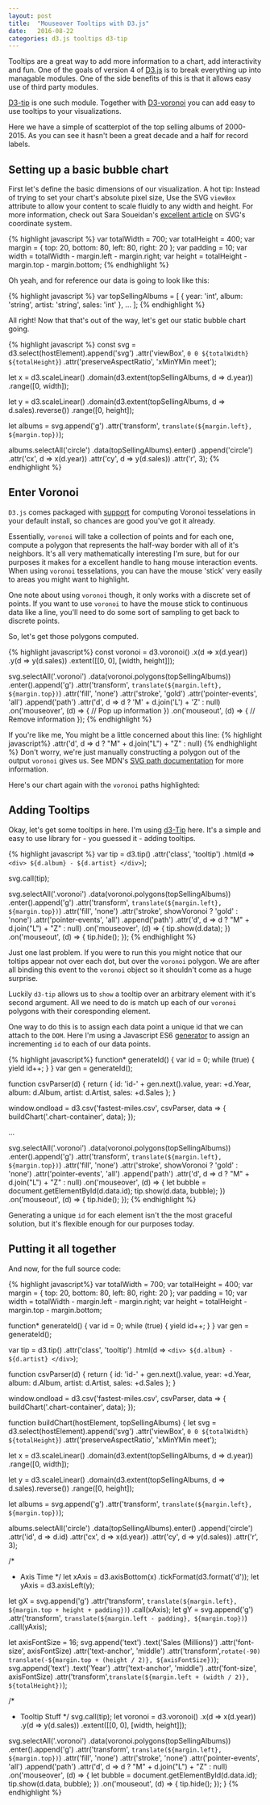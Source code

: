 ```yaml
---
layout: post
title:  "Mouseover Tooltips with D3.js"
date:   2016-08-22 
categories: d3.js tooltips d3-tip
---
```


<script src="/bower_components/d3/d3.min.js"></script>
<script src="/bower_components/d3-tip/index.js"></script>

<script src="/example-code/tooltip-d3/tooltip.js"></script>
<link rel="stylesheet" href="/example-code/tooltip-d3/tooltip.css" media="all"/>

Tooltips are a great way to add more information to a chart, add interactivity and fun. One of the goals of version 4 of [D3.js]() is to break everything up into managable modules. One of the side benefits of this is that it allows easy use of third party modules.  

[D3-tip](https://github.com/Caged/d3-tip) is one such module. Together with [D3-voronoi]() you can add easy to use tooltips to your visualizations.


<div class='chart-container'></div>

Here we have a simple of scatterplot of the top selling albums of 2000-2015. As you can see it hasn't been a great decade and a half for record labels.

## Setting up a basic bubble chart

First let's define the basic dimensions of our visualization. A hot tip: Instead of trying to set your chart's absolute pixel size, Use the SVG `viewBox` attribute to allow your content to scale fluidly to any width and height. For more information, check out Sara Soueidan's [excellent article](https://sarasoueidan.com/blog/svg-coordinate-systems/) on SVG's coordinate system.

{% highlight javascript %}
var totalWidth = 700;
var totalHeight = 400;
var margin = {
  top: 20,
  bottom: 80,
  left: 80,
  right: 20
};
var padding = 10;
var width = totalWidth - margin.left - margin.right;
var height = totalHeight - margin.top - margin.bottom;
{% endhighlight %}

Oh yeah, and for reference our data is going to look like this:

{% highlight javascript %}
var topSellingAlbums = [ 
  {
    year: 'int', 
    album: 'string', 
    artist: 'string', 
    sales: 'int' 
  },
  ...
];
{% endhighlight %}

All right! Now that that's out of the way, let's get our static bubble chart going.

{% highlight javascript %}
  const svg = d3.select(hostElement).append('svg')
    .attr('viewBox', `0 0 ${totalWidth} ${totalHeight}`)
    .attr('preserveAspectRatio', 'xMinYMin meet');

  let x = d3.scaleLinear()
    .domain(d3.extent(topSellingAlbums, d => d.year))
    .range([0, width]);

  let y = d3.scaleLinear()
    .domain(d3.extent(topSellingAlbums, d => d.sales).reverse())
    .range([0, height]);

  let albums = svg.append('g')
    .attr('transform', `translate(${margin.left}, ${margin.top})`);

  albums.selectAll('circle')
    .data(topSellingAlbums).enter()
    .append('circle')
      .attr('cx', d => x(d.year))
      .attr('cy', d => y(d.sales))
      .attr('r', 3);
{% endhighlight %}

## Enter Voronoi

`D3.js` comes packaged with [support](https://github.com/d3/d3-voronoi/blob/master/README.md) for computing Voronoi tesselations in your default install, so chances are good you've got it already.

Essentially, `voronoi` will take a collection of points and for each one, compute a polygon that represents the half-way border with all of it's neighbors. It's all very mathematically interesting I'm sure, but for our purposes it makes for a excellent handle to hang mouse interaction events. When using `voronoi` tesselations, you can have the mouse 'stick' very easily to areas you might want to highlight.

One note about using `voronoi` though, it only works with a discrete set of points. If you want to use `voronoi` to have the mouse stick to continuous data like a line, you'll need to do some sort of sampling to get back to discrete points.

So, let's get those polygons computed.

{% highlight javascript%}
const voronoi = d3.voronoi()
  .x(d => x(d.year))
  .y(d => y(d.sales))
  .extent([[0, 0], [width, height]]);

svg.selectAll('.voronoi')
  .data(voronoi.polygons(topSellingAlbums))
  .enter().append('g')
    .attr('transform', `translate(${margin.left}, ${margin.top})`)
    .attr('fill', 'none')
    .attr('stroke', 'gold')
    .attr('pointer-events', 'all')
  .append('path')
    .attr('d', d => d ? 'M' + d.join('L') + 'Z' : null)
    .on('mouseover', (d) => {
      // Pop up information
    })
    .on('mouseout', (d) => {
      // Remove information
    });
{% endhighlight %}

If you're like me, You might be a little concerned about this line:
{% highlight javascript%}
    .attr('d', d => d ? "M" + d.join("L") + "Z" : null)
{% endhighlight %}
Don't worry, we're just manually constructing a polygon out of the output `voronoi` gives us. See MDN's [SVG path documentation](https://developer.mozilla.org/en-US/docs/Web/SVG/Tutorial/Paths) for more information.

Here's our chart again with the `voronoi` paths highlighted:

<div class='chart-container-voronoi'></div>

## Adding Tooltips

Okay, let's get some tooltips in here. I'm using [d3-Tip](https://github.com/Caged/d3-tip) here. It's a simple and easy to use library for - you guessed it - adding tooltips.


{% highlight javascript %}
var tip = d3.tip()
  .attr('class', 'tooltip')
  .html(d => `
    <div>
      ${d.album} - ${d.artist}
    </div>
    `);

svg.call(tip);

svg.selectAll('.voronoi')
  .data(voronoi.polygons(topSellingAlbums))
  .enter().append('g')
    .attr('transform', `translate(${margin.left}, ${margin.top})`)
    .attr('fill', 'none')
    .attr('stroke', showVoronoi ? 'gold' : 'none')
    .attr('pointer-events', 'all')
  .append('path')
    .attr('d', d => d ? "M" + d.join("L") + "Z" : null)
    .on('mouseover', (d) => {
      tip.show(d.data);
    })
  .on('mouseout', (d) => {
    tip.hide();
  });
{% endhighlight %}

Just one last problem. If you were to run this you might notice that our toltips appear not over each dot, but over the `voronoi` polygon. We are after all binding this event to the `voronoi` object so it shouldn't come as a huge surprise.

Luckily `d3-tip` allows us to `show` a tooltip over an arbitrary element with it's second argument. All we need to do is match up each of our `voronoi` polygons with their coresponding element.

One way to do this is to assign each data point a unique id that we can attach to the `DOM`. Here I'm using a Javascript ES6 [generator](https://developer.mozilla.org/en-US/docs/Web/JavaScript/Reference/Statements/function*) to assign an incrementing `id` to each of our data points.

{% highlight javascript%}
function* generateId() {
  var id = 0;
  while (true) {
    yield id++;
  }
}
var gen = generateId();

function csvParser(d) {
  return {
    id: 'id-' + gen.next().value,
    year: +d.Year,
    album: d.Album,
    artist: d.Artist,
    sales: +d.Sales
  };
}

window.ondload = d3.csv('fastest-miles.csv', csvParser, data => {
  buildChart('.chart-container', data);
});

...

svg.selectAll('.voronoi')
  .data(voronoi.polygons(topSellingAlbums))
  .enter().append('g')
    .attr('transform', `translate(${margin.left}, ${margin.top})`)
    .attr('fill', 'none')
    .attr('stroke', showVoronoi ? 'gold' : 'none')
    .attr('pointer-events', 'all')
  .append('path')
    .attr('d', d => d ? "M" + d.join("L") + "Z" : null)
    .on('mouseover', (d) => {
      let bubble = document.getElementById(d.data.id);
      tip.show(d.data, bubble);
    })
  .on('mouseout', (d) => {
    tip.hide();
  });
{% endhighlight %}

Generating a unique `id` for each element isn't the the most graceful solution, but it's flexible enough for our purposes today.

## Putting it all together

And now, for the full source code:

{% highlight javascript%}
var totalWidth = 700;
var totalHeight = 400;
var margin = {
  top: 20,
  bottom: 80,
  left: 80,
  right: 20
};
var padding = 10;
var width = totalWidth - margin.left - margin.right;
var height = totalHeight - margin.top - margin.bottom;

function* generateId() {
  var id = 0;
  while (true) {
    yield id++;
  }
}
var gen = generateId();

var tip = d3.tip()
  .attr('class', 'tooltip')
  .html(d => `
    <div>
      ${d.album} - ${d.artist}
    </div>
    `);

function csvParser(d) {
  return {
    id: 'id-' + gen.next().value,
    year: +d.Year,
    album: d.Album,
    artist: d.Artist,
    sales: +d.Sales
  };
}

window.ondload = d3.csv('fastest-miles.csv', csvParser, data => {
  buildChart('.chart-container', data);
});

function buildChart(hostElement, topSellingAlbums) {
  let svg = d3.select(hostElement).append('svg')
    .attr('viewBox', `0 0 ${totalWidth} ${totalHeight}`)
    .attr('preserveAspectRatio', 'xMinYMin meet');

  let x = d3.scaleLinear()
    .domain(d3.extent(topSellingAlbums, d => d.year))
    .range([0, width]);

  let y = d3.scaleLinear()
    .domain(d3.extent(topSellingAlbums, d => d.sales).reverse())
    .range([0, height]);

  let albums = svg.append('g')
    .attr('transform', `translate(${margin.left}, ${margin.top})`);

  albums.selectAll('circle')
    .data(topSellingAlbums).enter()
    .append('circle')
      .attr('id', d => d.id)
      .attr('cx', d => x(d.year))
      .attr('cy', d => y(d.sales))
      .attr('r', 3);

  /*
   * Axis Time
   */
  let xAxis = d3.axisBottom(x)
    .tickFormat(d3.format('d'));
  let yAxis = d3.axisLeft(y);

  let gX = svg.append('g')
    .attr('transform', `translate(${margin.left}, ${margin.top + height + padding})`)
    .call(xAxis);
  let gY = svg.append('g')
    .attr('transform', `translate(${margin.left - padding}, ${margin.top})`)
    .call(yAxis);

  let axisFontSize = 16;
  svg.append('text')
    .text('Sales (Millions)')
    .attr('font-size', axisFontSize)
    .attr('text-anchor', 'middle')
    .attr('transform',`rotate(-90) translate(-${margin.top + (height / 2)}, ${axisFontSize})`);
  svg.append('text')
    .text('Year')
    .attr('text-anchor', 'middle')
    .attr('font-size', axisFontSize)
    .attr('transform',`translate(${margin.left + (width / 2)}, ${totalHeight})`);

  /*
   * Tooltip Stuff
   */
  svg.call(tip);
  let voronoi = d3.voronoi()
    .x(d => x(d.year))
    .y(d => y(d.sales))
    .extent([[0, 0], [width, height]]);

  svg.selectAll('.voronoi')
    .data(voronoi.polygons(topSellingAlbums))
    .enter().append('g')
      .attr('transform', `translate(${margin.left}, ${margin.top})`)
      .attr('fill', 'none')
      .attr('stroke', 'none')
      .attr('pointer-events', 'all')
    .append('path')
      .attr('d', d => d ? "M" + d.join("L") + "Z" : null)
      .on('mouseover', (d) => {
        let bubble = document.getElementById(d.data.id);
        tip.show(d.data, bubble);
      })
    .on('mouseout', (d) => {
      tip.hide();
    });
}
{% endhighlight %}

